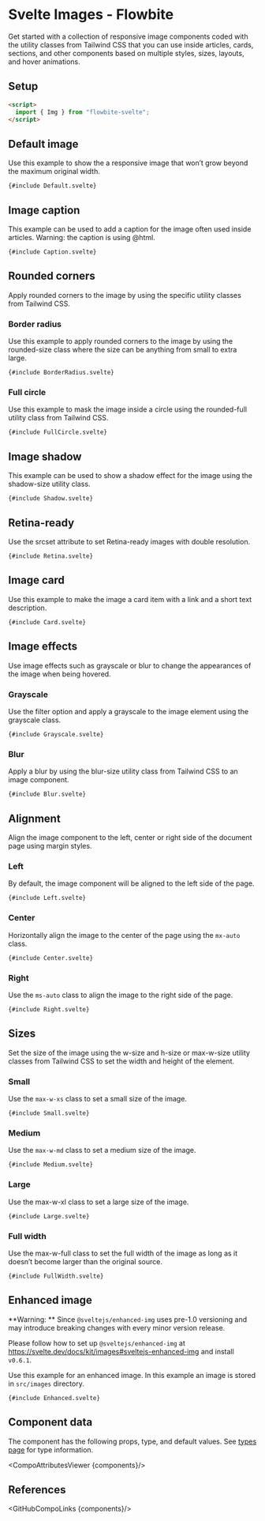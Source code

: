 # Svelte Images - Flowbite

Get started with a collection of responsive image components coded with the utility classes from Tailwind CSS that you can use inside articles, cards, sections, and other components based on multiple styles, sizes, layouts, and hover animations.

## Setup

```html
<script>
  import { Img } from "flowbite-svelte";
</script>
```

## Default image

Use this example to show the a responsive image that won’t grow beyond the maximum original width.

```svelte
{#include Default.svelte}
```

## Image caption

This example can be used to add a caption for the image often used inside articles. <Badge large>Warning: the caption is using @html.</Badge>

```svelte
{#include Caption.svelte}
```

## Rounded corners

Apply rounded corners to the image by using the specific utility classes from Tailwind CSS.

### Border radius

Use this example to apply rounded corners to the image by using the rounded-size class where the size can be anything from small to extra large.

```svelte
{#include BorderRadius.svelte}
```

### Full circle

Use this example to mask the image inside a circle using the rounded-full utility class from Tailwind CSS.

```svelte
{#include FullCircle.svelte}
```

## Image shadow

This example can be used to show a shadow effect for the image using the shadow-size utility class.

```svelte
{#include Shadow.svelte}
```

## Retina-ready

Use the srcset attribute to set Retina-ready images with double resolution.

```svelte
{#include Retina.svelte}
```

## Image card

Use this example to make the image a card item with a link and a short text description.

```svelte
{#include Card.svelte}
```

## Image effects

Use image effects such as grayscale or blur to change the appearances of the image when being hovered.

### Grayscale

Use the filter option and apply a grayscale to the image element using the grayscale class.

```svelte
{#include Grayscale.svelte}
```

### Blur

Apply a blur by using the blur-size utility class from Tailwind CSS to an image component.

```svelte
{#include Blur.svelte}
```

## Alignment

Align the image component to the left, center or right side of the document page using margin styles.

### Left

By default, the image component will be aligned to the left side of the page.

```svelte
{#include Left.svelte}
```

### Center

Horizontally align the image to the center of the page using the `mx-auto` class.

```svelte
{#include Center.svelte}
```

### Right

Use the `ms-auto` class to align the image to the right side of the page.

```svelte
{#include Right.svelte}
```

## Sizes

Set the size of the image using the w-size and h-size or max-w-size utility classes from Tailwind CSS to set the width and height of the element.

### Small

Use the `max-w-xs` class to set a small size of the image.

```svelte
{#include Small.svelte}
```

### Medium

Use the `max-w-md` class to set a medium size of the image.

```svelte
{#include Medium.svelte}
```

### Large

Use the max-w-xl class to set a large size of the image.

```svelte
{#include Large.svelte}
```

### Full width

Use the max-w-full class to set the full width of the image as long as it doesn’t become larger than the original source.

```svelte
{#include FullWidth.svelte}
```

## Enhanced image

**Warning: ** Since `@sveltejs/enhanced-img` uses pre-1.0 versioning and may introduce breaking changes with every minor version release.

Please follow how to set up `@sveltejs/enhanced-img` at https://svelte.dev/docs/kit/images#sveltejs-enhanced-img and install `v0.6.1`.

Use this example for an enhanced image. In this example an image is stored in `src/images` directory.

```svelte
{#include Enhanced.svelte}
```

## Component data

The component has the following props, type, and default values. See [types page](/docs/pages/typescript) for type information.

<CompoAttributesViewer {components}/>

## References

<GitHubCompoLinks {components}/>
